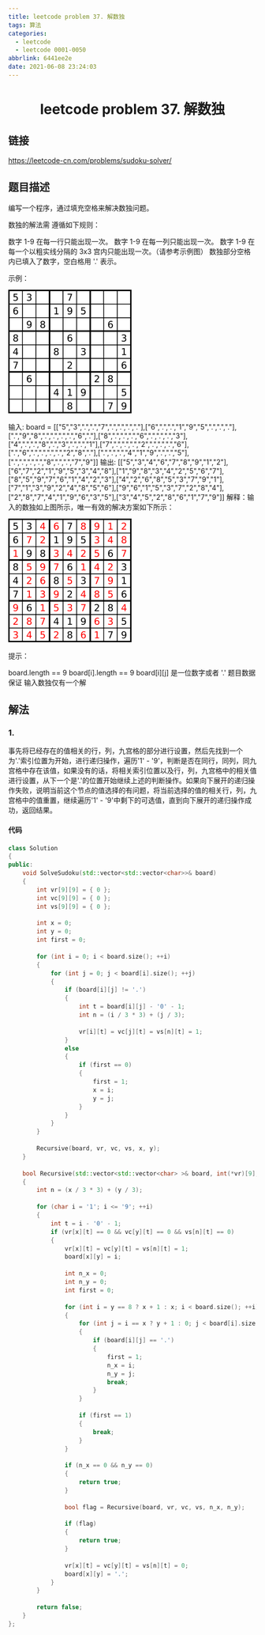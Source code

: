 ```yaml
---
title: leetcode problem 37. 解数独
tags: 算法
categories:
  - leetcode
  - leetcode 0001-0050
abbrlink: 6441ee2e
date: 2021-06-08 23:24:03
---
```


# <center>leetcode problem 37. 解数独</center>

## 链接

https://leetcode-cn.com/problems/sudoku-solver/



## 题目描述

编写一个程序，通过填充空格来解决数独问题。

数独的解法需 遵循如下规则：

数字 1-9 在每一行只能出现一次。
数字 1-9 在每一列只能出现一次。
数字 1-9 在每一个以粗实线分隔的 3x3 宫内只能出现一次。（请参考示例图）
数独部分空格内已填入了数字，空白格用 \'.\' 表示。

 

示例：

![p37_1](leetcode-problem-37/p37_1.png)

输入: board = \[\[\"5\",\"3\",\".\",\".\",\"7\",\".\",\".\",\".\",\".\"\],\[\"6\",\".\",\".\",\"1\",\"9\",\"5\",\".\",\".\",\".\"\],\[\".\",\"9\",\"8\",\".\",\".\",\".\",\".\",\"6\",\".\"\],\[\"8\",\".\",\".\",\".\",\"6\",\".\",\".\",\".\",\"3\"\],\[\"4\",\".\",\".\",\"8\",\".\",\"3\",\".\",\".\",\"1\"\],\[\"7\",\".\",\".\",\".\",\"2\",\".\",\".\",\".\",\"6\"\],\[\".\",\"6\",\".\",\".\",\".\",\".\",\"2\",\"8\",\".\"\],\[\".\",\".\",\".\",\"4\",\"1\",\"9\",\".\",\".\",\"5\"\],\[\".\",\".\",\".\",\".\",\"8\",\".\",\".\",\"7\",\"9\"\]\]
输出: \[\[\"5\",\"3\",\"4\",\"6\",\"7\",\"8\",\"9\",\"1\",\"2\"\],\[\"6\",\"7\",\"2\",\"1\",\"9\",\"5\",\"3\",\"4\",\"8\"\],\[\"1\",\"9\",\"8\",\"3\",\"4\",\"2\",\"5\",\"6\",\"7\"\],\[\"8\",\"5\",\"9\",\"7\",\"6\",\"1\",\"4\",\"2\",\"3\"\],\[\"4\",\"2\",\"6\",\"8\",\"5\",\"3\",\"7\",\"9\",\"1\"\],\[\"7\",\"1\",\"3\",\"9\",\"2\",\"4\",\"8\",\"5\",\"6\"\],\[\"9\",\"6\",\"1\",\"5\",\"3\",\"7\",\"2\",\"8\",\"4\"\],\[\"2\",\"8\",\"7\",\"4\",\"1\",\"9\",\"6\",\"3\",\"5\"\],\[\"3\",\"4\",\"5\",\"2\",\"8\",\"6\",\"1\",\"7\",\"9\"\]\]
解释：输入的数独如上图所示，唯一有效的解决方案如下所示：

![p37_2](leetcode-problem-37/p37_2.png)


提示：

board.length == 9
board\[i\].length == 9
board\[i\]\[j\] 是一位数字或者 \'.\'
题目数据 保证 输入数独仅有一个解



## 解法

### 1.

事先将已经存在的值相关的行，列，九宫格的部分进行设置，然后先找到一个为\'.\'索引位置为开始，进行递归操作，遍历\'1\' - \'9\'，判断是否在同行，同列，同九宫格中存在该值，如果没有的话，将相关索引位置以及行，列，九宫格中的相关值进行设置，从下一个是\'.\'的位置开始继续上述的判断操作。如果向下展开的递归操作失败，说明当前这个节点的值选择的有问题，将当前选择的值的相关行，列，九宫格中的值重置，继续遍历\'1\' - \'9\'中剩下的可选值，直到向下展开的递归操作成功，返回结果。

#### 代码

```c++
class Solution 
{
public:
    void SolveSudoku(std::vector<std::vector<char>>& board)
    {
        int vr[9][9] = { 0 };
        int vc[9][9] = { 0 };
        int vs[9][9] = { 0 };

        int x = 0;
        int y = 0;
        int first = 0;

        for (int i = 0; i < board.size(); ++i)
        {
            for (int j = 0; j < board[i].size(); ++j)
            {
                if (board[i][j] != '.')
                {
                    int t = board[i][j] - '0' - 1;
                    int n = (i / 3 * 3) + (j / 3);

                    vr[i][t] = vc[j][t] = vs[n][t] = 1;
                }
                else
                {
                    if (first == 0)
                    {
                        first = 1;
                        x = i;
                        y = j;
                    }
                }
            }
        }

        Recursive(board, vr, vc, vs, x, y);
    }

    bool Recursive(std::vector<std::vector<char> >& board, int(*vr)[9], int(*vc)[9], int(*vs)[9], int x, int y)
    {
        int n = (x / 3 * 3) + (y / 3);

        for (char i = '1'; i <= '9'; ++i)
        {
            int t = i - '0' - 1;
            if (vr[x][t] == 0 && vc[y][t] == 0 && vs[n][t] == 0)
            {
                vr[x][t] = vc[y][t] = vs[n][t] = 1;
                board[x][y] = i;

                int n_x = 0;
                int n_y = 0;
                int first = 0;

                for (int i = y == 8 ? x + 1 : x; i < board.size(); ++i)
                {
                    for (int j = i == x ? y + 1 : 0; j < board[i].size(); ++j)
                    {
                        if (board[i][j] == '.')
                        {
                            first = 1;
                            n_x = i;
                            n_y = j;
                            break;
                        }
                    }

                    if (first == 1)
                    {
                        break;
                    }
                }

                if (n_x == 0 && n_y == 0)
                {
                    return true;
                }

                bool flag = Recursive(board, vr, vc, vs, n_x, n_y);

                if (flag)
                {
                    return true;
                }

                vr[x][t] = vc[y][t] = vs[n][t] = 0;
                board[x][y] = '.';
            }
        }

        return false;
    }
};
```

